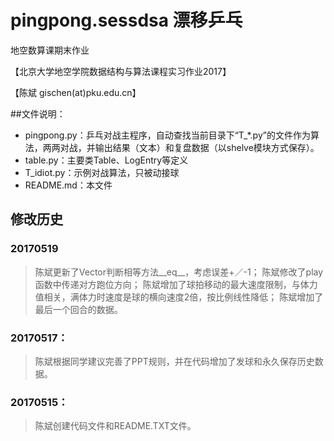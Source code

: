# pingpong.sessdsa 漂移乒乓
地空数算课期末作业

【北京大学地空学院数据结构与算法课程实习作业2017】

【陈斌 gischen(at)pku.edu.cn】

##文件说明：
- pingpong.py：乒乓对战主程序，自动查找当前目录下“T_*.py”的文件作为算法，两两对战，并输出结果（文本）和复盘数据（以shelve模块方式保存）。
- table.py：主要类Table、LogEntry等定义
- T_idiot.py：示例对战算法，只被动接球
- README.md：本文件

## 修改历史
### 20170519
> 陈斌更新了Vector判断相等方法__eq__，考虑误差+／-1；
> 陈斌修改了play函数中传递对方跑位方向；
> 陈斌增加了球拍移动的最大速度限制，与体力值相关，满体力时速度是球的横向速度2倍，按比例线性降低；
> 陈斌增加了最后一个回合的数据。

### 20170517：
> 陈斌根据同学建议完善了PPT规则，并在代码增加了发球和永久保存历史数据。

### 20170515：
> 陈斌创建代码文件和README.TXT文件。